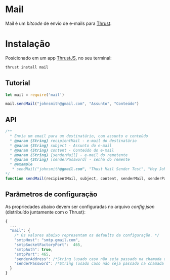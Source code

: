 Mail
===============

Mail é um *bitcode* de envio de e-mails para [Thrust](https://gitlab.com/thrustjs/thrust-seed).

# Instalação

Posicionado em um app [ThrustJS](https://github.com/thrustjs/thrust), no seu terminal:

```bash
thrust install mail
```

## Tutorial
```javascript
let mail = require('mail')

mail.sendMail("johnsmith@gmail.com", "Assunto", "Conteúdo")
```

## API

```javascript
/**
  * Envia um email para um destinatário, com assunto e conteúdo
  * @param {String} recipientMail - e-mail do destinatário
  * @param {String} subject - Assunto do e-mail
  * @param {String} content - Conteúdo do e-mail
  * @param {String} [senderMail] - e-mail do remetente
  * @param {String} [senderPassword] - senha do remente
  * @example
   * sendMail("johnsmith@gmail.com", "Thust Mail Sender Test", "Hey John, how're u?")
*/
function sendMail(recipientMail, subject, content, senderMail, senderPassword)
```

## Parâmetros de configuração
As propriedades abaixo devem ser configuradas no arquivo *config.json* (distribuído juntamente com o Thrust):

``` javascript
{
  ...
  "mail": {
    /* Os valores abaixo representam os defaults da configuração. */
    "smtpHost": "smtp.gmail.com",
    "smtpSocketFactoryPort":  465,
    "smtpAuth": true,
    "smtpPort": 465,
    "senderAddress": /*String (usado caso não seja passado na chamada do sendMail)*/,
    "senderPassword": /*String (usado caso não seja passado na chamada do sendMail)*/
  }
}
```
